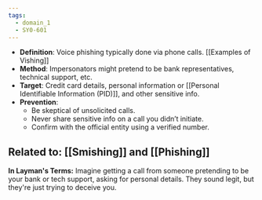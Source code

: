 ```yaml
---
tags:
  - domain_1
  - SY0-601
---
```


- **Definition**: Voice phishing typically done via phone calls. [[Examples of Vishing]]
- **Method**: Impersonators might pretend to be bank representatives, technical support, etc.
- **Target**: Credit card details, personal information or [[Personal Identifiable Information (PID)]], and other sensitive info.
- **Prevention**:
    - Be skeptical of unsolicited calls.
    - Never share sensitive info on a call you didn’t initiate.
    - Confirm with the official entity using a verified number.

Related to: [[Smishing]] and [[Phishing]]
---
**In Layman's Terms:**
Imagine getting a call from someone pretending to be your bank or tech support, asking for personal details. They sound legit, but they're just trying to deceive you.